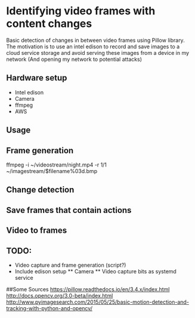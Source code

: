 # Identifying video frames with content changes

Basic detection of changes in between video frames using Pillow library. The motivation is to use an intel edison to record and save images to a cloud service storage and avoid serving these images from a device in my network (And opening my network to potential attacks) 

## Hardware setup
* Intel edison
* Camera
* ffmpeg
* AWS

## Usage


## Frame generation
ffmpeg -i ~/videostream/night.mp4 -r 1/1 ~/imagestream/$filename%03d.bmp

## Change detection


## Save frames that contain actions


## Video to frames


## TODO:
* Video capture and frame generation (script?)
* Include edison setup
** Camera
** Video capture bits as systemd service

##Some Sources
https://pillow.readthedocs.io/en/3.4.x/index.html
http://docs.opencv.org/3.0-beta/index.html
http://www.pyimagesearch.com/2015/05/25/basic-motion-detection-and-tracking-with-python-and-opencv/


